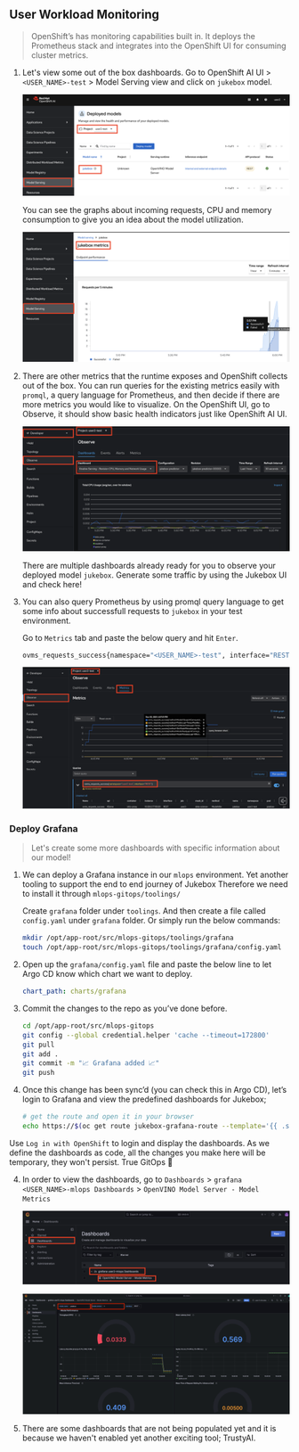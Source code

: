 ## User Workload Monitoring

> OpenShift’s has monitoring capabilities built in. It deploys the Prometheus stack and integrates into the OpenShift UI for consuming cluster metrics. 

1. Let's view some out of the box dashboards. Go to OpenShift AI UI > `<USER_NAME>-test` > Model Serving view and click on `jukebox` model.

    ![test-model-serving.png](./images/test-model-serving.png)

    You can see the graphs about incoming requests, CPU and memory consumption to give you an idea about the model utilization. 

    ![model-metrics-dashboard.png](./images/model-metrics-dashboard.png)


2. There are other metrics that the runtime exposes and OpenShift collects out of the box. You can run queries for the existing metrics easily with `promql`, a query language for Prometheus, and then decide if there are more metrics you would like to visualize. On the OpenShift UI, go to Observe, it should show basic health indicators just like OpenShift AI UI. 

    ![model-metrics-dashboard-2.png](./images/model-metrics-dashboard-2.png)

    There are multiple dashboards already ready for you to observe your deployed model `jukebox`. Generate some traffic by using the Jukebox UI and check here!


3. You can also query Prometheus by using promql query language to get some info about successfull requests to `jukebox` in your test environment. 

    Go to  `Metrics` tab and paste the below query and hit `Enter`.

    ```bash
    ovms_requests_success{namespace="<USER_NAME>-test", interface="REST"}
    ```

    ![query-metrics.png](./images/query-metrics.png)


### Deploy Grafana

> Let's create some more dashboards with specific information about our model!

1. We can deploy a Grafana instance in our `mlops` environment. Yet another tooling to support the end to end journey of Jukebox Therefore we need to install it through `mlops-gitops/toolings/`

    Create `grafana` folder under `toolings`. And then create a file called `config.yaml` under `grafana` folder. Or simply run the below commands:

    ```bash
    mkdir /opt/app-root/src/mlops-gitops/toolings/grafana
    touch /opt/app-root/src/mlops-gitops/toolings/grafana/config.yaml
    ```

2. Open up the `grafana/config.yaml` file and paste the below line to let Argo CD know which chart we want to deploy.

    ```yaml
    chart_path: charts/grafana
    ```

3. Commit the changes to the repo as you’ve done before.

    ```bash
    cd /opt/app-root/src/mlops-gitops
    git config --global credential.helper 'cache --timeout=172800'
    git pull
    git add .
    git commit -m "📈 Grafana added 📈"
    git push
    ```

3. Once this change has been sync’d (you can check this in Argo CD), let’s login to Grafana and view the predefined dashboards for Jukebox;

    ```bash
    # get the route and open it in your browser
    echo https://$(oc get route jukebox-grafana-route --template='{{ .spec.host }}' -n <USER_NAME>-mlops)

    ```

Use `Log in with OpenShift` to login and display the dashboards. As we define the dashboards as code, all the changes you make here will be temporary, they won't persist. True GitOps 👻


4. In order to view the dashboards, go to `Dashboards` > `grafana <USER_NAME>-mlops Dashboards` > `OpenVINO Model Server - Model Metrics`

    ![grafana-dashboard-1.png](./images/grafana-dashboard-1.png)
    

    ![grafana-dashboard-2.png](./images/grafana-dashboard-2.png)



5. There are some dashboards that are not being populated yet and it is because we haven't enabled yet another exciting tool; TrustyAI. 